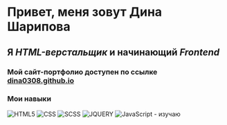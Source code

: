 # Привет, меня зовут **Дина Шарипова** 
## Я *HTML-верстальщик* и начинающий *Frontend*
### Мой сайт-портфолио доступен по ссылке [dina0308.github.io](https://dina0308.github.io)
### Мои навыки
![HTML5](https://img.shields.io/badge/-HTML-090909?style=for-the-badge&logo=HTML5)
![CSS](https://img.shields.io/badge/-CSS-090909?style=for-the-badge&logo=CSS3)
![SCSS](https://img.shields.io/badge/-SCSS-090909?style=for-the-badge&logo=SASS)
![JQUERY](https://img.shields.io/badge/-JQuery-090909?style=for-the-badge&logo=JQuery)
![JavaScript](https://img.shields.io/badge/-JavaScript-090909?style=for-the-badge&logo=JavaScript) - изучаю

